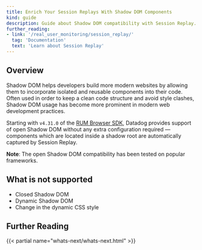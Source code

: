 ```yaml
---
title: Enrich Your Session Replays With Shadow DOM Components
kind: guide
description: Guide about Shadow DOM compatibility with Session Replay.
further_reading:
- link: '/real_user_monitoring/session_replay/'
  tag: 'Documentation'
  text: 'Learn about Session Replay'
---
```


## Overview

Shadow DOM helps developers build more modern websites by allowing them to incorporate isolated and reusable components into their code. Often used in order to keep a clean code structure and avoid style clashes, Shadow DOM usage has become more prominent in modern web development practices. 

Starting with `v4.31.0` of the [RUM Browser SDK][1], Datadog provides support of open Shadow DOM without any extra configuration required — components which are located inside a shadow root are automatically captured by Session Replay.

**Note**: The open Shadow DOM compatibility has been tested on popular frameworks.

## What is not supported

* Closed Shadow DOM
* Dynamic Shadow DOM
* Change in the dynamic CSS style

## Further Reading

{{< partial name="whats-next/whats-next.html" >}}

[1]: /real_user_monitoring/browser/
